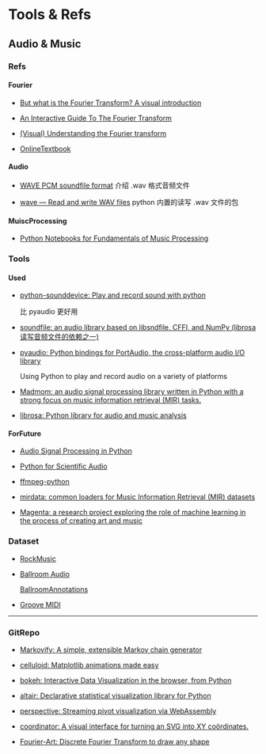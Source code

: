 # Tools & Refs

## Audio & Music

### Refs

#### Fourier

+ [But what is the Fourier Transform? A visual introduction](https://www.youtube.com/watch?v=spUNpyF58BY)

+ [An Interactive Guide To The Fourier Transform](https://betterexplained.com/articles/an-interactive-guide-to-the-fourier-transform/)

+ [(Visual) Understanding the Fourier transform](https://web.archive.org/web/20120418231513/http://www.altdevblogaday.com/2011/05/17/understanding-the-fourier-transform/)

+ [OnlineTextbook](https://faculty.nps.edu/rcristi/EO3404/Textbook.pdf)


#### Audio

+ [WAVE PCM soundfile format](http://soundfile.sapp.org/doc/WaveFormat/)
    介绍 .wav 格式音频文件

+ [wave — Read and write WAV files](https://docs.python.org/3/library/wave.html)
    python 内置的读写 .wav 文件的包

#### MuiscProcessing

+ [Python Notebooks for Fundamentals of Music Processing ](https://www.audiolabs-erlangen.de/resources/MIR/FMP/C0/C0.html)



### Tools

#### Used

+ [python-sounddevice: Play and record sound with python](https://github.com/spatialaudio/python-sounddevice/)

    比 pyaudio 更好用

+ [soundfile: an audio library based on libsndfile, CFFI, and NumPy (librosa 读写音频文件的依赖之一)](https://github.com/bastibe/python-soundfile)

+ [pyaudio: Python bindings for PortAudio, the cross-platform audio I/O library](https://people.csail.mit.edu/hubert/pyaudio/docs/)

    Using Python to play and record audio on a variety of platforms

+ [Madmom: an audio signal processing library written in Python with a strong focus on music information retrieval (MIR) tasks.](https://github.com/CPJKU/madmom)

+ [librosa: Python library for audio and music analysis ](https://github.com/librosa/librosa)


#### ForFuture

+ [Audio Signal Processing in Python](https://github.com/mgeier/python-audio/blob/master/index.ipynb)

+ [Python for Scientific Audio](https://github.com/faroit/awesome-python-scientific-audio)

+ [ffmpeg-python](https://github.com/kkroening/ffmpeg-python)

+ [mirdata: common loaders for Music Information Retrieval (MIR) datasets](https://github.com/mir-dataset-loaders/mirdata) 

+ [Magenta: a research project exploring the role of machine learning in the process of creating art and music](https://github.com/magenta/magenta)



### Dataset

+ [RockMusic](http://rockcorpus.midside.com/index.html)

+ [Ballroom Audio](http://mtg.upf.edu/ismir2004/contest/tempoContest/data1.tar.gz )

    [BallroomAnnotations](https://github.com/CPJKU/BallroomAnnotations)

+ [Groove MIDI](https://magenta.tensorflow.org/datasets/groove)


---


### GitRepo

+ [Markovify: A simple, extensible Markov chain generator](https://github.com/jsvine/markovify)

+ [celluloid: Matplotlib animations made easy](https://github.com/jwkvam/celluloid)

+ [bokeh: Interactive Data Visualization in the browser, from Python](https://github.com/bokeh/bokeh)

+ [altair: Declarative statistical visualization library for Python](https://github.com/altair-viz/altair)

+ [perspective: Streaming pivot visualization via WebAssembly ](https://github.com/finos/perspective)

+ [coordinator: A visual interface for turning an SVG into XY coördinates. ](https://github.com/spotify/coordinator)

+ [Fourier-Art: Discrete Fourier Transform to draw any shape ](https://github.com/zarif98sjs/Fourier-Art)
    

